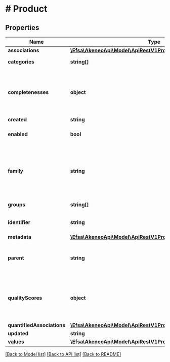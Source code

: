 # # Product

## Properties

Name | Type | Description | Notes
------------ | ------------- | ------------- | -------------
**associations** | [**\Efsa\AkeneoApi\Model\ApiRestV1ProductsAssociations**](ApiRestV1ProductsAssociations.md) |  | [optional]
**categories** | **string[]** | Codes of the categories in which the product is classified | [optional]
**completenesses** | **object** | Product completenesses for each channel/locale combination (only available on SaaS platforms, and when the \&quot;with_completenesses\&quot; query parameter is set to \&quot;true\&quot;) | [optional]
**created** | **string** | Date of creation | [optional]
**enabled** | **bool** | Whether the product is enabled | [optional] [default to true]
**family** | **string** | Family code from which the product inherits its attributes and attributes requirements | [optional] [default to 'null only in the case of a non variant product']
**groups** | **string[]** | Codes of the groups to which the product belong | [optional]
**identifier** | **string** | Product identifier, i.e. the value of the only &#x60;pim_catalog_identifier&#x60; attribute |
**metadata** | [**\Efsa\AkeneoApi\Model\ApiRestV1ProductsMetadata**](ApiRestV1ProductsMetadata.md) |  | [optional]
**parent** | **string** | Code of the parent product model when the product is a variant (only available since the 2.0). This parent can be modified since the 2.3. | [optional] [default to 'null']
**qualityScores** | **object** | Product quality scores for each channel/locale combination (only available since the 5.0 and when the \&quot;with_quality_scores\&quot; query parameter is set to \&quot;true\&quot;) | [optional]
**quantifiedAssociations** | [**\Efsa\AkeneoApi\Model\ApiRestV1ProductsQuantifiedAssociations**](ApiRestV1ProductsQuantifiedAssociations.md) |  | [optional]
**updated** | **string** | Date of the last update | [optional]
**values** | [**\Efsa\AkeneoApi\Model\ApiRestV1ProductsValues**](ApiRestV1ProductsValues.md) |  | [optional]

[[Back to Model list]](../../README.md#models) [[Back to API list]](../../README.md#endpoints) [[Back to README]](../../README.md)

